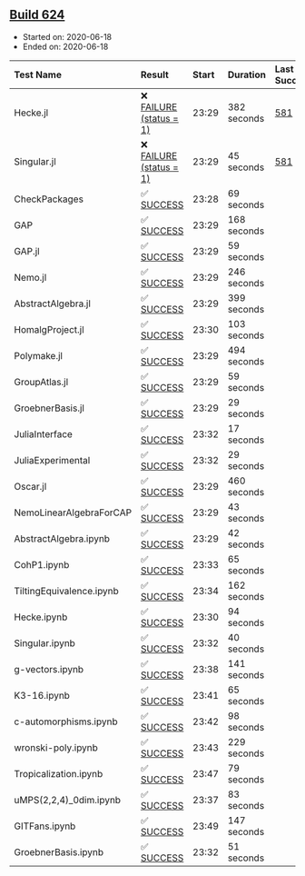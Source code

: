 ## [Build 624](https://oscarci.mathematik.uni-kl.de/job/oscar-julia-1.4/624/)

* Started on: 2020-06-18
* Ended on: 2020-06-18

| Test Name    | Result | Start | Duration | Last Success | First Failure |
|:-------------|:-------|:------|:---------|:-------------|:--------------|
| Hecke.jl | ❌ [FAILURE (status = 1)](https://oscarci.mathematik.uni-kl.de/job/oscar-julia-1.4/624/artifact/logs/build-624/Hecke.jl.log) | 23:29 | 382 seconds | [581](https://oscarci.mathematik.uni-kl.de/job/oscar-julia-1.4/581/) | [582](https://oscarci.mathematik.uni-kl.de/job/oscar-julia-1.4/582/) |
| Singular.jl | ❌ [FAILURE (status = 1)](https://oscarci.mathematik.uni-kl.de/job/oscar-julia-1.4/624/artifact/logs/build-624/Singular.jl.log) | 23:29 | 45 seconds | [581](https://oscarci.mathematik.uni-kl.de/job/oscar-julia-1.4/581/) | [582](https://oscarci.mathematik.uni-kl.de/job/oscar-julia-1.4/582/) |
| CheckPackages | ✅ [SUCCESS](https://oscarci.mathematik.uni-kl.de/job/oscar-julia-1.4/624/artifact/logs/build-624/CheckPackages.log) | 23:28 | 69 seconds |  |  |
| GAP | ✅ [SUCCESS](https://oscarci.mathematik.uni-kl.de/job/oscar-julia-1.4/624/artifact/logs/build-624/GAP.log) | 23:29 | 168 seconds |  |  |
| GAP.jl | ✅ [SUCCESS](https://oscarci.mathematik.uni-kl.de/job/oscar-julia-1.4/624/artifact/logs/build-624/GAP.jl.log) | 23:29 | 59 seconds |  |  |
| Nemo.jl | ✅ [SUCCESS](https://oscarci.mathematik.uni-kl.de/job/oscar-julia-1.4/624/artifact/logs/build-624/Nemo.jl.log) | 23:29 | 246 seconds |  |  |
| AbstractAlgebra.jl | ✅ [SUCCESS](https://oscarci.mathematik.uni-kl.de/job/oscar-julia-1.4/624/artifact/logs/build-624/AbstractAlgebra.jl.log) | 23:29 | 399 seconds |  |  |
| HomalgProject.jl | ✅ [SUCCESS](https://oscarci.mathematik.uni-kl.de/job/oscar-julia-1.4/624/artifact/logs/build-624/HomalgProject.jl.log) | 23:30 | 103 seconds |  |  |
| Polymake.jl | ✅ [SUCCESS](https://oscarci.mathematik.uni-kl.de/job/oscar-julia-1.4/624/artifact/logs/build-624/Polymake.jl.log) | 23:29 | 494 seconds |  |  |
| GroupAtlas.jl | ✅ [SUCCESS](https://oscarci.mathematik.uni-kl.de/job/oscar-julia-1.4/624/artifact/logs/build-624/GroupAtlas.jl.log) | 23:29 | 59 seconds |  |  |
| GroebnerBasis.jl | ✅ [SUCCESS](https://oscarci.mathematik.uni-kl.de/job/oscar-julia-1.4/624/artifact/logs/build-624/GroebnerBasis.jl.log) | 23:29 | 29 seconds |  |  |
| JuliaInterface | ✅ [SUCCESS](https://oscarci.mathematik.uni-kl.de/job/oscar-julia-1.4/624/artifact/logs/build-624/JuliaInterface.log) | 23:32 | 17 seconds |  |  |
| JuliaExperimental | ✅ [SUCCESS](https://oscarci.mathematik.uni-kl.de/job/oscar-julia-1.4/624/artifact/logs/build-624/JuliaExperimental.log) | 23:32 | 29 seconds |  |  |
| Oscar.jl | ✅ [SUCCESS](https://oscarci.mathematik.uni-kl.de/job/oscar-julia-1.4/624/artifact/logs/build-624/Oscar.jl.log) | 23:29 | 460 seconds |  |  |
| NemoLinearAlgebraForCAP | ✅ [SUCCESS](https://oscarci.mathematik.uni-kl.de/job/oscar-julia-1.4/624/artifact/logs/build-624/NemoLinearAlgebraForCAP.log) | 23:29 | 43 seconds |  |  |
| AbstractAlgebra.ipynb | ✅ [SUCCESS](https://oscarci.mathematik.uni-kl.de/job/oscar-julia-1.4/624/artifact/logs/build-624/AbstractAlgebra.ipynb.log) | 23:29 | 42 seconds |  |  |
| CohP1.ipynb | ✅ [SUCCESS](https://oscarci.mathematik.uni-kl.de/job/oscar-julia-1.4/624/artifact/logs/build-624/CohP1.ipynb.log) | 23:33 | 65 seconds |  |  |
| TiltingEquivalence.ipynb | ✅ [SUCCESS](https://oscarci.mathematik.uni-kl.de/job/oscar-julia-1.4/624/artifact/logs/build-624/TiltingEquivalence.ipynb.log) | 23:34 | 162 seconds |  |  |
| Hecke.ipynb | ✅ [SUCCESS](https://oscarci.mathematik.uni-kl.de/job/oscar-julia-1.4/624/artifact/logs/build-624/Hecke.ipynb.log) | 23:30 | 94 seconds |  |  |
| Singular.ipynb | ✅ [SUCCESS](https://oscarci.mathematik.uni-kl.de/job/oscar-julia-1.4/624/artifact/logs/build-624/Singular.ipynb.log) | 23:32 | 40 seconds |  |  |
| g-vectors.ipynb | ✅ [SUCCESS](https://oscarci.mathematik.uni-kl.de/job/oscar-julia-1.4/624/artifact/logs/build-624/g-vectors.ipynb.log) | 23:38 | 141 seconds |  |  |
| K3-16.ipynb | ✅ [SUCCESS](https://oscarci.mathematik.uni-kl.de/job/oscar-julia-1.4/624/artifact/logs/build-624/K3-16.ipynb.log) | 23:41 | 65 seconds |  |  |
| c-automorphisms.ipynb | ✅ [SUCCESS](https://oscarci.mathematik.uni-kl.de/job/oscar-julia-1.4/624/artifact/logs/build-624/c-automorphisms.ipynb.log) | 23:42 | 98 seconds |  |  |
| wronski-poly.ipynb | ✅ [SUCCESS](https://oscarci.mathematik.uni-kl.de/job/oscar-julia-1.4/624/artifact/logs/build-624/wronski-poly.ipynb.log) | 23:43 | 229 seconds |  |  |
| Tropicalization.ipynb | ✅ [SUCCESS](https://oscarci.mathematik.uni-kl.de/job/oscar-julia-1.4/624/artifact/logs/build-624/Tropicalization.ipynb.log) | 23:47 | 79 seconds |  |  |
| uMPS(2,2,4)_0dim.ipynb | ✅ [SUCCESS](https://oscarci.mathematik.uni-kl.de/job/oscar-julia-1.4/624/artifact/logs/build-624/uMPS-2-2-4-_0dim.ipynb.log) | 23:37 | 83 seconds |  |  |
| GITFans.ipynb | ✅ [SUCCESS](https://oscarci.mathematik.uni-kl.de/job/oscar-julia-1.4/624/artifact/logs/build-624/GITFans.ipynb.log) | 23:49 | 147 seconds |  |  |
| GroebnerBasis.ipynb | ✅ [SUCCESS](https://oscarci.mathematik.uni-kl.de/job/oscar-julia-1.4/624/artifact/logs/build-624/GroebnerBasis.ipynb.log) | 23:32 | 51 seconds |  |  |

